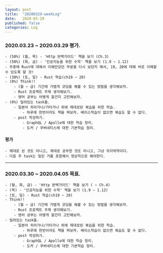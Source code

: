 ```yaml
---
layout: post
title:  "20200329-weekLog"
date:   2020-03-29
published: false
categories: Log
---
```

### 2020.03.23 ~ 2020.03.29 평가.
    - (50%) (월, 목) - 'Http 완벽가이드' 책을 보기 (Ch.3)  
    - (50%) (화, 금) - '인공지능을 위한 수학' 책을 보기 (1.9 ~ 1.12)  
    - 주중에 Rust에 대해서 이해안갔던 부분을 다시 보던지 해서, 19, 20에 대해 바로 이해할 수 있도록 할 것!  
    - (30%) (토, 일) - Rust 학습(ch19 ~ 20)  
    - (0%) Think!!  
        - (월 ~ 금) 기간에 가볍게 코딩을 해볼 수 있는 방법을 생각해보자.  
        - Rust 프로젝트 주제 생각해보기.  
        - 영어 공부는 어떻게 할건지 고민해보자.  
    - (0%) 밀려있는 task들.
        - 일본어 히라가나/가타가나 외에 제대로된 복습을 위한 학습.  
            - 하루에 한번이라도 책을 펴보자. 베이스학습이 없으면 복습도 할 수 없다.  
        - post 작성하기.  
            - GraphQL / Apollo에 대한 학습 정리.  
            - 도커 / 쿠버네티스에 대한 기본학습 정리.  


#### 평가
    - 제대로 쉰 것도 아니고, 제대로 공부한 것도 아니고, 그냥 의지박약이다.  
    - 다음 주 task는 밀린 거를 포함해서 정상적으로 해야한다.  
---

### 2020.03.30 ~ 2020.04.05 목표.
    - (월, 화, 금) - 'Http 완벽가이드' 책을 보기 ( ~ Ch.4)  
    - (목) - '인공지능을 위한 수학' 책을 보기 (1.9 ~ 1.12)  
    - (토, 일) - Rust 학습(ch19 ~ 20)  
    - Think!!  
        - (월 ~ 금) 기간에 가볍게 코딩을 해볼 수 있는 방법을 생각해보자.  
        - Rust 프로젝트 주제 생각해보기.  
        - 영어 공부는 어떻게 할건지 고민해보자.  
    - 밀려있는 task들.
        - 일본어 히라가나/가타가나 외에 제대로된 복습을 위한 학습.  
            - 하루에 한번이라도 책을 펴보자. 베이스학습이 없으면 복습도 할 수 없다.  
        - post 작성하기.  
            - GraphQL / Apollo에 대한 학습 정리.  
            - 도커 / 쿠버네티스에 대한 기본학습 정리.  